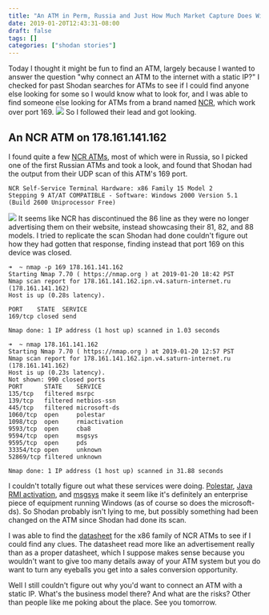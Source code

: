 ```yaml
---
title: "An ATM in Perm, Russia and Just How Much Market Capture Does Windows 2000 Have Anyway?"
date: 2019-01-20T12:43:31-08:00
draft: false
tags: []
categories: ["shodan stories"]
---
```


Today I thought it might be fun to find an ATM, largely because I wanted to answer the question "why connect an ATM to the internet with a static IP?" I checked for past Shodan searches for ATMs to see if I could find anyone else looking for some so I would know what to look for, and I was able to find someone else looking for ATMs from a brand named [NCR](https://www.ncr.com/), which work over port 169.
![](/images/100Days/Day17/atmncr.png)
So I followed their lead and got looking.


## An NCR ATM on 178.161.141.162
I found quite a few [NCR ATMs](https://www.ncr.com/financial-services/intelligent-deposit-atms), most of which were in Russia, so I picked one of the first Russian ATMs and took a look, and found that Shodan had the output from their UDP scan of this ATM's 169 port.
```
NCR Self-Service Terminal Hardware: x86 Family 15 Model 2
Stepping 9 AT/AT COMPATIBLE - Software: Windows 2000 Version 5.1 (Build 2600 Uniprocessor Free)
```
![](/images/100Days/Day17/NCRpersonas.png)
It seems like NCR has discontinued the 86 line as they were no longer advertising them on their website, instead showcasing their 81, 82, and 88 models. I tried to replicate the scan Shodan had done couldn't figure out how they had gotten that response, finding instead that port 169 on this device was closed.
```
➜  ~ nmap -p 169 178.161.141.162
Starting Nmap 7.70 ( https://nmap.org ) at 2019-01-20 18:42 PST
Nmap scan report for 178.161.141.162.ipn.v4.saturn-internet.ru (178.161.141.162)
Host is up (0.28s latency).

PORT    STATE  SERVICE
169/tcp closed send

Nmap done: 1 IP address (1 host up) scanned in 1.03 seconds

➜  ~ nmap 178.161.141.162
Starting Nmap 7.70 ( https://nmap.org ) at 2019-01-20 12:57 PST
Nmap scan report for 178.161.141.162.ipn.v4.saturn-internet.ru (178.161.141.162)
Host is up (0.23s latency).
Not shown: 990 closed ports
PORT      STATE    SERVICE
135/tcp   filtered msrpc
139/tcp   filtered netbios-ssn
445/tcp   filtered microsoft-ds
1060/tcp  open     polestar
1098/tcp  open     rmiactivation
9593/tcp  open     cba8
9594/tcp  open     msgsys
9595/tcp  open     pds
33354/tcp open     unknown
52869/tcp filtered unknown

Nmap done: 1 IP address (1 host up) scanned in 31.88 seconds
```
I couldn't totally figure out what these services were doing. [Polestar](https://polestarllp.com/), [Java RMI activation](https://river.apache.org/release-doc/3.0.0/release-notes/activation.html), and [msgsys](https://www.neuber.com/taskmanager/process/msgsys.exe.html) make it seem like it's definitely an enterprise piece of equipment running Windows (as of course so does the microsoft-ds). So Shodan probably isn't lying to me, but possibly something had been changed on the ATM since Shodan had done its scan.

I was able to find the [datasheet](https://ncr.co.il/wp-content/uploads/2014/05/6786.pdf) for the x86 family of NCR ATMs to see if I could find any clues. The datasheet read more like an advertisement really than as a proper datasheet, which I suppose makes sense because you wouldn't want to give too many details away of your ATM system but you do want to turn any eyeballs you get into a sales conversion opportunity.

Well I still couldn't figure out why you'd want to connect an ATM with a static IP. What's the business model there? And what are the risks? Other than people like me poking about the place. See you tomorrow.
